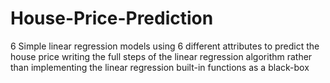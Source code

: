 # House-Price-Prediction
6 Simple linear regression models
using 6 different attributes to predict the house price
writing the full steps of the linear regression algorithm 
rather than implementing the linear regression built-in functions as a black-box

